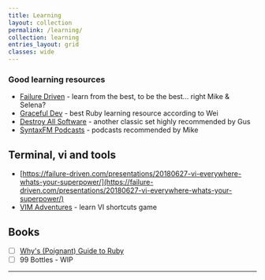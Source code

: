 ```yaml
---
title: Learning
layout: collection
permalink: /learning/
collection: learning
entries_layout: grid
classes: wide
---
```


### Good learning resources

- [Failure Driven](https://failure-driven.com/) - learn from the best, to be the best... right Mike & Selena?
- [Graceful Dev](https://graceful.dev/) - best Ruby learning resource according to Wei
- [Destroy All Software](https://www.destroyallsoftware.com/) - another classic set highly recommended by Gus
- [SyntaxFM Podcasts](https://syntax.fm/) - podcasts recommended by Mike

## Terminal, vi and tools
- [https://failure-driven.com/presentations/20180627-vi-everywhere-whats-your-superpower/](https://failure-driven.com/presentations/20180627-vi-everywhere-whats-your-superpower/)
- [VIM Adventures](https://vim-adventures.com/) - learn VI shortcuts game

## Books
- [ ] [Why's (Poignant) Guide to Ruby](https://poignant.guide/)
- [ ] 99 Bottles - WIP

---

